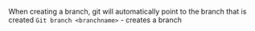 When creating a branch, git will automatically point to the branch that is created 
`Git branch <branchname>` - creates a branch 